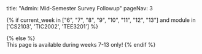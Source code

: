 <frontmatter>
title: "Admin: Mid-Semester Survey Followup"
pageNav: 3
</frontmatter>

{% if current_week in ["6", "7", "8", "9", "10", "11", "12", "13"] and module in ['CS2103', 'TIC2002', 'TEE3201'] %}

<include src="../_module-{{ module }}/mid-semester-survey-results.md" />
    
{% else %}
<br>
This page is available during weeks 7-13 only!
{% endif %}
